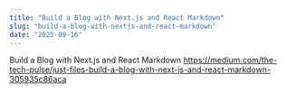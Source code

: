 ```yaml
---
title: "Build a Blog with Next.js and React Markdown"
slug: "build-a-blog-with-nextjs-and-react-markdown"
date: "2025-09-16"
---
```


Build a Blog with Next.js and React Markdown
https://medium.com/the-tech-pulse/just-files-build-a-blog-with-next-js-and-react-markdown-305935c86aca